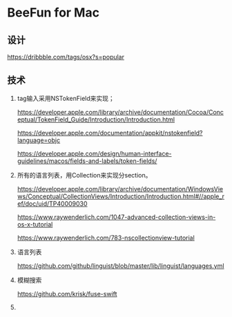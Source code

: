 # BeeFun for Mac

## 设计
https://dribbble.com/tags/osx?s=popular





## 技术

1. tag输入采用NSTokenField来实现；

   https://developer.apple.com/library/archive/documentation/Cocoa/Conceptual/TokenField_Guide/Introduction/Introduction.html

   https://developer.apple.com/documentation/appkit/nstokenfield?language=objc

   https://developer.apple.com/design/human-interface-guidelines/macos/fields-and-labels/token-fields/

2. 所有的语言列表，用Collection来实现分section。

   https://developer.apple.com/library/archive/documentation/WindowsViews/Conceptual/CollectionViews/Introduction/Introduction.html#//apple_ref/doc/uid/TP40009030

   https://www.raywenderlich.com/1047-advanced-collection-views-in-os-x-tutorial

   https://www.raywenderlich.com/783-nscollectionview-tutorial

3. 语言列表

   https://github.com/github/linguist/blob/master/lib/linguist/languages.yml

4. 模糊搜索

   https://github.com/krisk/fuse-swift

5. 